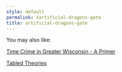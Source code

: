 ```yaml
---
style: default
permalink: Xartificial-dragons-gate
title: artificial-dragons-gate
---
```

You may also like:

[Time Crime in Greater Wisconsin - A Primer](http://scp-wiki.net/time-crime-in-greater-wisconsin-a-primer)

[Tabled Theories](http://scp-wiki.net/tabled-theories)
